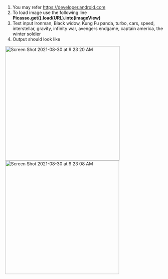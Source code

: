 1) You may refer https://developer.android.com
2) To load image use the following line **Picasso.get().load(URL).into(imageView)**
3) Test input Ironman, Black widow, Kung Fu panda, turbo, cars, speed, interstellar, gravity, infinity war, avengers endgame, captain america, the winter soldier
4) Output should look like

<img width="365" alt="Screen Shot 2021-08-30 at 9 23 20 AM" src="https://user-images.githubusercontent.com/89773721/131361991-c88f7cab-9375-4ad6-8d0f-6f6d0a856057.png">
<img width="363" alt="Screen Shot 2021-08-30 at 9 23 08 AM" src="https://user-images.githubusercontent.com/89773721/131361996-fce10c0b-fc4c-402d-b871-01548e95f659.png">
